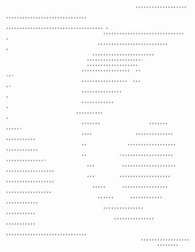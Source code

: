 <!--
### Hi there 👋
**elgandoz/elgandoz** is a ✨ _special_ ✨ repository because its `README.md` (this file) appears on your GitHub profile.

Here are some ideas to get you started:

- 🔭 I’m currently working on ...
- 🌱 I’m currently learning ...
- 👯 I’m looking to collaborate on ...
- 🤔 I’m looking for help with ...
- 💬 Ask me about ...
- 📫 How to reach me: ...
- 😄 Pronouns: ...
- ⚡ Fun fact: ...
-->
                                                    ,,,,,,,,,,,,,,,,,,,
                                                ,,,,,,,,,,,,,,,,,,,,,,,,,,,,,,
                                            ,,,,,,,,,,,,,,,,,,,,,,,,,,,,,,,,,,,, ,
                                        ,,,,,,,,,,,,,,,,,,,,,,,,,,,,,,         ,
                                      ,,,,,,,,,,,,,,,,,,,,,,,,,,             ,
                                    ,,,,,,,,,,,,,,,,,,,,,,,
                                  ,,,,,,,,,,,,,,,,,,,,.
                                  ,,,,,,,,,,,,,,,,,,,
                                ,,,,,,,,,,,,,,,,,,  ,,                     .,.
                                ,,,,,,,,,,,,,,,,,  ,,,                          ,.
                                ,,,,,,,,,,,,,,,                                   ,
                                ,,,,,,,,,,,,                                       ,
                              ,,,,,,,,,,                                          ,
                                ,,,,,,,                  ,,,,,,,                   ,,,,,.
                                ,,,,                ,,,,,,,,,,,,,,                ,,,,,,,,,,,
                                ,,               ,,,,,,,,,,,,,,,,,,              ,,,,,,,,,,,,
                                ,,            .,,,,,,,,,,,,,,,,,,,           ,,,,,,,,,,,,,,.
                                  ,,,          ,,,,,,,,,,,,,,,,,,,,       ,,,,,,,,,,,,,,,,,,
                                  ,,,         ,,,,,,,,,,,,,,,,,,,      ,,,,,,,,,,,,,,,,,,
                                    ,,,,,      ,,,,,,,,,,,,,,,,,       ,,,,,,,,,,,,,,,,,
                                      ,,,,,,      ,,,,,,,,,,,,            ,,,,,,,,,,,,
                                        ,,,,,,,,,,,,,,,                  ,,,,,,,,,,,
                                            ,,,,,,,,,,,,,,,            ,,,,,,,,,,,
                                                ,,,,,,,,,,,,,,,,,,,,,,,,,,,,,,
                                                      ,,,,,,,,,,,,,,,,,,
                                                            ,,,,,,,,